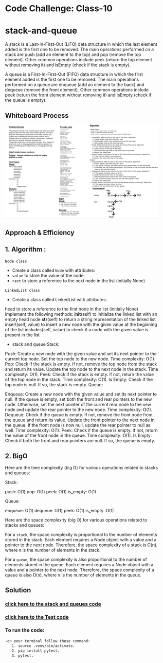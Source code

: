 # Code Challenge: Class-10
# stack-and-queue
A stack is a Last-In-First-Out (LIFO) data structure in which the last element added is the first one to be removed. The main operations performed on a stack are push (add an element to the top) and pop (remove the top element). Other common operations include peek (return the top element without removing it) and isEmpty (check if the stack is empty).

A queue is a First-In-First-Out (FIFO) data structure in which the first element added is the first one to be removed. The main operations performed on a queue are enqueue (add an element to the back) and dequeue (remove the front element). Other common operations include peek (return the front element without removing it) and isEmpty (check if the queue is empty).


## Whiteboard Process
![cc](../assest/Whiteboradcc10.png)

## Approach & Efficiency
## 1. Algorithm :
`Node class`
- Create a class called `Node` with attributes:
- `value` to store the value of the node
- `next` to store a reference to the next node in the list (initially None)

`LinkedList class`
- Create a class called LinkedList with attributes:
 
 head to store a reference to the first node in the list (initially None)
    Implement the following methods:
     __init__(self) to initialize the linked list with an empty head node
     __str__(self) to return a string representation of the linked list
     insert(self, value) to insert a new node with the given value at the beginning of the list
     includes(self, value) to check if a node with the given value is present in the list

- stack and queue
Stack:

Push: Create a new node with the given value and set its next pointer to the current top node. Set the top node to the new node. Time complexity: O(1).
Pop: Check if the stack is empty. If not, remove the top node from the stack and return its value. Update the top node to the next node in the stack. Time complexity: O(1).
Peek: Check if the stack is empty. If not, return the value of the top node in the stack. Time complexity: O(1).
Is Empty: Check if the top node is null. If so, the stack is empty.
Queue:

Enqueue: Create a new node with the given value and set its next pointer to null. If the queue is empty, set both the front and rear pointers to the new node. Otherwise, set the next pointer of the current rear node to the new node and update the rear pointer to the new node. Time complexity: O(1).
Dequeue: Check if the queue is empty. If not, remove the front node from the queue and return its value. Update the front pointer to the next node in the queue. If the front node is now null, update the rear pointer to null as well. Time complexity: O(1).
Peek: Check if the queue is empty. If not, return the value of the front node in the queue. Time complexity: O(1).
Is Empty: Check if both the front and rear pointers are null. If so, the queue is empty.

## 2. BigO
  Here are the time complexity (big O) for various operations related to stacks and queues:

Stack:

push: O(1)
pop: O(1)
peek: O(1)
is_empty: O(1)

Queue:

enqueue: O(1)
dequeue: O(1)
peek: O(1)
is_empty: O(1)

Here are the space complexity (big O) for various operations related to stacks and queues:

For a `stack`, the space complexity is proportional to the number of elements stored in the stack. Each element requires a Node object with a value and a pointer to the next node. Therefore, the space complexity of a stack is O(n), where n is the number of elements in the stack.

For a `queue`, the space complexity is also proportional to the number of elements stored in the queue. Each element requires a Node object with a value and a pointer to the next node. Therefore, the space complexity of a queue is also O(n), where n is the number of elements in the queue.

## Solution
### [click here to the stack and queues code](./stack-and-queue.py)
### [click here to the Test code](../tests/test_stack_queue.py)
### To run the code:
    -on your terminal follow these command:
       1. source .venv/bin/activate.
       2. pip install pytest.
       3. pytest.